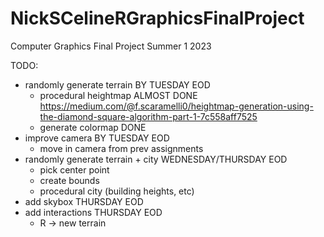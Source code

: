 # NickSCelineRGraphicsFinalProject
Computer Graphics Final Project Summer 1 2023

TODO:

- randomly generate terrain BY TUESDAY EOD 
    - procedural heightmap ALMOST DONE
        https://medium.com/@f.scaramelli0/heightmap-generation-using-the-diamond-square-algorithm-part-1-7c558aff7525
    - generate colormap DONE
- improve camera BY TUESDAY EOD
    - move in camera from prev assignments
- randomly generate terrain + city WEDNESDAY/THURSDAY EOD
    - pick center point
    - create bounds
    - procedural city (building heights, etc)
- add skybox THURSDAY EOD
- add interactions THURSDAY EOD
    - R -> new terrain